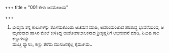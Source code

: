+++
title = "001 ಕೇಳು ಜನಮೇಜಯ"

+++
1. ಭೀಷ್ಮನು ತನ್ನ ಕಾಲುಗಳನ್ನು ತೊಳೆದುಕೊಂಡು ಆಚಮನ ಮಾಡಿ, ಅದರಿಂದುಂಟಾದ ಪರಿಶುದ್ಧ ಭಾವನೆಯಿಂದ, ಆ ಮೃದುವಾದ ಹಾಸಿನ ಮೇಲೆ ಕುಳಿತಿದ್ದ ಯಶೋದಾಬಾಲಕನಾದ ಶ್ರೀಕೃಷ್ಣನಿಗೆ ಅಭಿವಂದನೆ ಮಾಡಿ, ನಿಮಿಷ ಕಾಲ ಕಣ್ಣುಗಳನ್ನು   
ಮುಚ್ಚಿ ಧ್ಯಾನಿಸಿ, ಕಣ್ಣು ತೆರೆದು ಮುನಿಜನಕ್ಕೆಲ್ಲ ಕೈಮುಗಿದು..